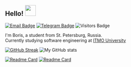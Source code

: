 ## Hello! <img src="https://media1.giphy.com/media/alx4TtaDYyLE6S5Jem/giphy.gif?cid=ecf05e47nkmg3t8fa62rml2sjew7eb4bkyj49b6pzcvytxrn&rid=giphy.gif&ct=s" width="35px">

[![Email Badge](https://img.shields.io/badge/-Email-lightblue?style=flat-square&logo=Outlook&logoColor=white&link=mailto:b_dvorkin@niuitmo.ru)](mailto:b_dvorkin@niuitmo.ru)
[![Telegram Badge](https://img.shields.io/badge/-Telegram-0088cc?style=flat-square&labelColor=0088cc&logo=telegram&logoColor=white&link=https://t.me/adagio_sostenuto)](https://t.me/adagio_sostenuto)
![Visitors Badge](https://komarev.com/ghpvc/?username=worthant&style=flat-square&label=Visitors)

I'm Boris, a student from St. Petersburg, Russia.  
Currently studying software engineering at [ITMO University](https://itmo.ru)  

[![GitHub Streak](https://streak-stats.demolab.com/?user=worthant&date_format=Mj[,Y]&line_height=20&theme=prussian)](https://git.io/streak-stats) 
![My GitHub stats](https://github-readme-stats.vercel.app/api?username=worthant&hide_rank=true&card_width=200&hide_title=true&show_icons=true&include_all_contribs=true&include_all_commits=true&theme=prussian&count_private=true&hide=stars,prs,contribs)   

[![Readme Card](https://github-readme-stats.vercel.app/api/pin/?username=worthant&theme=prussian&repo=Portfolio)](https://github.com/worthant/Portfolio) [![Readme Card](https://github-readme-stats.vercel.app/api/pin/?username=worthant&theme=prussian&repo=university-projects)](https://github.com/worthant/university-projects)

